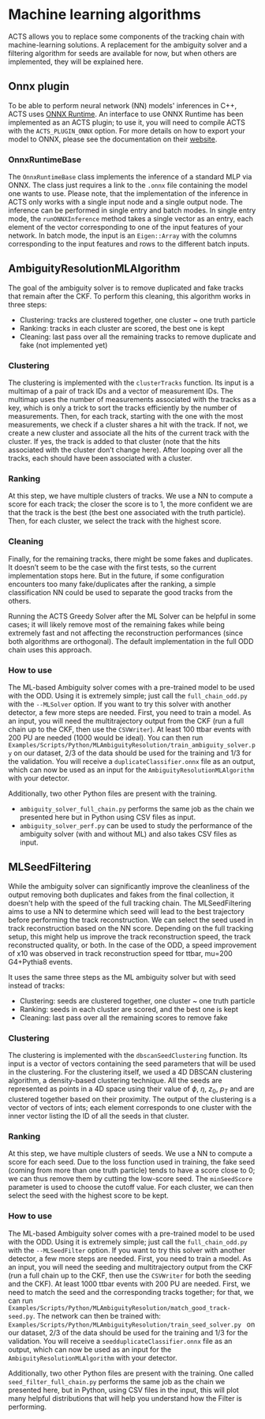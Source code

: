 # Machine learning algorithms

ACTS allows you to replace some components of the tracking chain with machine-learning solutions.
A replacement for the ambiguity solver and a filtering algorithm for seeds are available for now, but when others are implemented, they will be explained here.

## Onnx plugin

To be able to perform neural network (NN) models' inferences in C++, ACTS uses [ONNX Runtime](https://onnxruntime.ai/). An interface to use ONNX Runtime has been implemented as an ACTS plugin; to use it, you will need to compile ACTS with the `ACTS_PLUGIN_ONNX` option. For more details on how to export your model to ONNX, please see the documentation on their [website](https://onnxruntime.ai/docs/).

### OnnxRuntimeBase

The `OnnxRuntimeBase` class implements the inference of a standard MLP via ONNX. The class just requires a link to the `.onnx` file containing the model one wants to use. Please note, that the implementation of the inference in ACTS only works with a single input node and a single output node. The inference can be performed in single entry and batch modes. In single entry mode, the `runONNXInference` method takes a single vector as an entry, each element of the vector corresponding to one of the input features of your network. In batch mode, the input is an `Eigen::Array` with the columns corresponding to the input features and rows to the different batch inputs.

## AmbiguityResolutionMLAlgorithm

The goal of the ambiguity solver is to remove duplicated and fake tracks that remain after the CKF. To perform this cleaning, this algorithm works in three steps:

- Clustering: tracks are clustered together, one cluster ~ one truth particle
- Ranking: tracks in each cluster are scored, the best one is kept 
- Cleaning: last pass over all the remaining tracks to remove duplicate and fake (not implemented yet)

### Clustering

The clustering is implemented with the `clusterTracks` function. Its input is a multimap of a pair of track IDs and a vector of measurement IDs. The multimap uses the number of measurements associated with the tracks as a key, which is only a trick to sort the tracks efficiently by the number of measurements. Then, for each track, starting with the one with the most measurements, we check if a cluster shares a hit with the track. If not, we create a new cluster and associate all the hits of the current track with the cluster. If yes, the track is added to that cluster (note that the hits associated with the cluster don’t change here). After looping over all the tracks, each should have been associated with a cluster.   

### Ranking

At this step, we have multiple clusters of tracks. We use a NN to compute a score for each track; the closer the score is to 1, the more confident we are that the track is the best (the best one associated with the truth particle). Then, for each cluster, we select the track with the highest score.

### Cleaning

Finally, for the remaining tracks, there might be some fakes and duplicates. It doesn’t seem to be the case with the first tests, so the current implementation stops here. But in the future, if some configuration encounters too many fake/duplicates after the ranking, a simple classification NN could be used to separate the good tracks from the others. 

Running the ACTS Greedy Solver after the ML Solver can be helpful in some cases; it will likely remove most of the remaining fakes while being extremely fast and not affecting the reconstruction performances (since both algorithms are orthogonal). The default implementation in the full ODD chain uses this approach. 

### How to use 

The ML-based Ambiguity solver comes with a pre-trained model to be used with the ODD. Using it is extremely simple; just call the `full_chain_odd.py` with the `--MLSolver` option. If you want to try this solver with another detector, a few more steps are needed. First, you need to train a model. As an input, you will need the multitrajectory output from the CKF (run a full chain up to the CKF, then use the `CSVWriter`). At least 100 ttbar events with 200 PU are needed (1000 would be ideal). You can then run `Examples/Scripts/Python/MLAmbiguityResolution/train_ambiguity_solver.py` on our dataset, 2/3 of the data should be used for the training and 1/3 for the validation. You will receive a `duplicateClassifier.onnx` file as an output, which can now be used as an input for the `AmbiguityResolutionMLAlgorithm` with your detector.

Additionally, two other Python files are present with the training.
- `ambiguity_solver_full_chain.py` performs the same job as the chain we presented here but in Python using CSV files as input.
- `ambiguity_solver_perf.py` can be used to study the performance of the ambiguity solver (with and without ML) and also takes CSV files as input.

## MLSeedFiltering

While the ambiguity solver can significantly improve the cleanliness of the output removing both duplicates and fakes from the final collection, it doesn't help with the speed of the full tracking chain. The MLSeedFiltering aims to use a NN to determine which seed will lead to the best trajectory before performing the track reconstruction. We can select the seed used in track reconstruction based on the NN score. Depending on the full tracking setup, this might help us improve the track reconstruction speed, the track reconstructed quality, or both. In the case of the ODD, a speed improvement of x10 was observed in track reconstruction speed for ttbar, mu=200 G4+Pythia8 events.

It uses the same three steps as the ML ambiguity solver but with seed instead of tracks:

- Clustering: seeds are clustered together, one cluster ~ one truth particle
- Ranking: seeds in each cluster are scored, and the best one is kept 
- Cleaning: last pass over all the remaining scores to remove fake

### Clustering

The clustering is implemented with the `dbscanSeedClustering` function. Its input is a vector of vectors containing the seed parameters that will be used in the clustering. For the clustering itself, we used a 4D DBSCAN clustering algorithm, a density-based clustering technique. All the seeds are represented as points in a 4D space using their value of $\phi$, $\eta$, $z_{0}$, $p_{T}$ and are clustered together based on their proximity. The output of the clustering is a vector of vectors of ints; each element corresponds to one cluster with the inner vector listing the ID of all the seeds in that cluster.

### Ranking

At this step, we have multiple clusters of seeds. We use a NN to compute a score for each seed. Due to the loss function used in training, the fake seed (coming from more than one truth particle) tends to have a score close to 0; we can thus remove them by cutting the low-score seed. The `minSeedScore` parameter is used to choose the cutoff value. For each cluster, we can then select the seed with the highest score to be kept.

### How to use 

The ML-based Ambiguity solver comes with a pre-trained model to be used with the ODD. Using it is extremely simple; just call the `full_chain_odd.py` with the `--MLSeedFilter` option. If you want to try this solver with another detector, a few more steps are needed. First, you need to train a model. As an input, you will need the seeding and multitrajectory output from the CKF (run a full chain up to the CKF, then use the `CSVWriter` for both the seeding and the CKF). At least 1000 ttbar events with 200 PU are needed. First, we need to match the seed and the corresponding tracks together; for that, we can run `Examples/Scripts/Python/MLAmbiguityResolution/match_good_track-seed.py`. The network can then be trained with: `Examples/Scripts/Python/MLAmbiguityResolution/train_seed_solver.py ` on our dataset, 2/3 of the data should be used for the training and 1/3 for the validation. You will receive a `seedduplicateClassifier.onnx` file as an output, which can now be used as an input for the `AmbiguityResolutionMLAlgorithm` with your detector.

Additionally, two other Python files are present with the training. One called `seed_filter_full_chain.py` performs the same job as the chain we presented here, but in Python, using CSV files in the input, this will plot many helpful distributions that will help you understand how the Filter is performing.

